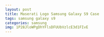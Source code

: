 ```yaml
---
layout: post
title: Maserati Logo Samsung Galaxy S9 Case
tags: samsung galaxy s9
categories: samsung
img: 1P28JloWPgDhYFlsDFUUbVzlcE3d1FIvE
---
```

